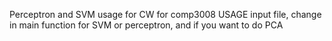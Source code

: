 Perceptron and SVM usage for CW for comp3008
USAGE input file, change in main function for SVM or perceptron, and if you want to do PCA
